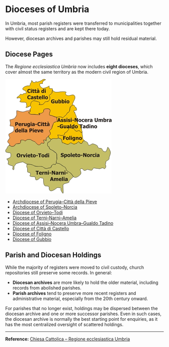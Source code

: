 # Dioceses of Umbria

In Umbria, most parish registers were transferred to municipalities together with civil status registers and are kept there today.

However, diocesan archives and parishes may still hold residual material.

## Diocese Pages

The *Regione ecclesiastica Umbria* now includes **eight dioceses**, which cover almost the same territory as the modern civil region of Umbria.


![alt text](img/Regione_ecclesiastica_Umbria.jpg "Map")

- [Archdiocese of Perugia–Città della Pieve](dio/perugia.md)  
- [Archdiocese of Spoleto–Norcia](dio/spoleto.md)  
- [Diocese of Orvieto–Todi](dio/orvieto_todi.md)  
- [Diocese of Terni–Narni–Amelia](dio/terni_narni_amelia.md)  
- [Diocese of Assisi–Nocera Umbra–Gualdo Tadino](dio/assisi.md)  
- [Diocese of Città di Castello](dio/castello.md)  
- [Diocese of Foligno](dio/foligno.md)  
- [Diocese of Gubbio](dio/gubbio.md)  

## Parish and Diocesan Holdings

While the majority of registers were moved to civil custody, church repositories still preserve some records. In general:

* **Diocesan archives** are more likely to hold the older material, including records from abolished parishes.
* **Parish archives** tend to preserve more recent registers and administrative material, especially from the 20th century onward.

For parishes that no longer exist, holdings may be dispersed between the diocesan archive and one or more successor parishes. Even in such cases, the diocesan archive is normally the best starting point for enquiries, as it has the most centralized oversight of scattered holdings.

---

**Reference:** [Chiesa Cattolica – Regione ecclesiastica Umbria](https://www.chiesacattolica.it/annuario-cei/regione/25/regione-ecclesiastica-umbria/)
